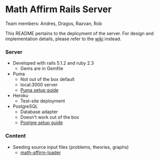 # Math Affirm Rails Server

Team members: Andres, Dragos, Razvan, Rob

This README pertains to the deployment of the server. For design and
implementation details, please refer to the
[wiki](https://bitbucket.org/AFresnedo/math-affirm/wiki/Home) instead.

### Server

* Developed with rails 5.1.2 and ruby 2.3
    * Gems are in Gemfile
* Puma
    * Not out of the box default
    * local:3000 server
    * [Puma setup guide](#)
* Heroku
    * Test-site deployment
* PostgreSQL
    * Database adapter
    * Doesn't work out of the box
    * [Postgre setup guide](#)

### Content

* Seeding source input files (problems, theories, graphs)
    * [math-affirm-loader](https://bitbucket.org/AFresnedo/math-affirm-loader)
